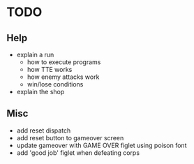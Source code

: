 # TODO

## Help

- explain a run
  - how to execute programs
  - how TTE works
  - how enemy attacks work
  - win/lose conditions
- explain the shop

## Misc

- add reset dispatch
- add reset button to gameover screen
- update gameover with GAME OVER figlet using poison font
- add 'good job' figlet when defeating corps
